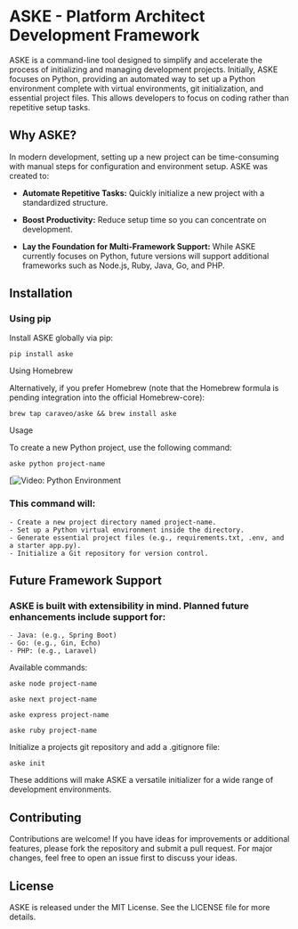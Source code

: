# ASKE - Platform Architect Development Framework

ASKE is a command-line tool designed to simplify and accelerate the process of initializing and managing development projects. Initially, ASKE focuses on Python, providing an automated way to set up a Python environment complete with virtual environments, git initialization, and essential project files. This allows developers to focus on coding rather than repetitive setup tasks.

## Why ASKE?

In modern development, setting up a new project can be time-consuming with manual steps for configuration and environment setup. ASKE was created to:

- **Automate Repetitive Tasks:** Quickly initialize a new project with a standardized structure.

- **Boost Productivity:** Reduce setup time so you can concentrate on development.

- **Lay the Foundation for Multi-Framework Support:** While ASKE currently focuses on Python, future versions will support additional frameworks such as Node.js, 
Ruby, Java, Go, and PHP.

## Installation

### Using pip

Install ASKE globally via pip:

```pip install aske```

Using Homebrew

Alternatively, if you prefer Homebrew (note that the Homebrew formula is pending integration into the official Homebrew-core):

```brew tap caraveo/aske && brew install aske```

Usage

To create a new Python project, use the following command:

```aske python project-name```

[![Video: Python Environment](https://youtu.be/oPxNfZsv1z8)


### This command will:
	- Create a new project directory named project-name.
	- Set up a Python virtual environment inside the directory.
	- Generate essential project files (e.g., requirements.txt, .env, and a starter app.py).
	- Initialize a Git repository for version control.

## Future Framework Support

### ASKE is built with extensibility in mind. Planned future enhancements include support for:
	- Java: (e.g., Spring Boot)
	- Go: (e.g., Gin, Echo)
	- PHP: (e.g., Laravel)


Available commands:

```aske node project-name```

```aske next project-name```

```aske express project-name```

```aske ruby project-name```

Initialize a projects git repository and add a .gitignore file:

```aske init```


These additions will make ASKE a versatile initializer for a wide range of development environments.

## Contributing

Contributions are welcome! If you have ideas for improvements or additional features, please fork the repository and submit a pull request. For major changes, feel free to open an issue first to discuss your ideas.

## License

ASKE is released under the MIT License. See the LICENSE file for more details.
